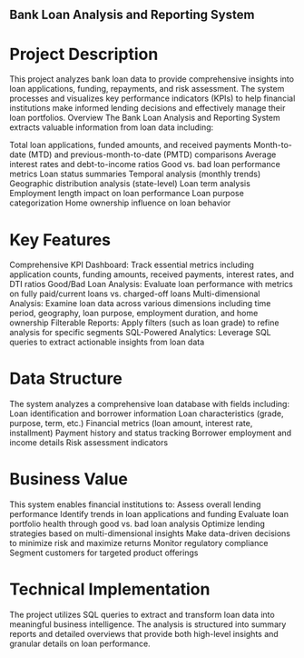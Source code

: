 
## Bank Loan Analysis and Reporting System
# Project Description
This project analyzes bank loan data to provide comprehensive insights into loan applications, funding, repayments, and risk assessment. The system processes and visualizes key performance indicators (KPIs) to help financial institutions make informed lending decisions and effectively manage their loan portfolios.
Overview
The Bank Loan Analysis and Reporting System extracts valuable information from loan data including:

Total loan applications, funded amounts, and received payments
Month-to-date (MTD) and previous-month-to-date (PMTD) comparisons
Average interest rates and debt-to-income ratios
Good vs. bad loan performance metrics
Loan status summaries
Temporal analysis (monthly trends)
Geographic distribution analysis (state-level)
Loan term analysis
Employment length impact on loan performance
Loan purpose categorization
Home ownership influence on loan behavior

# Key Features

Comprehensive KPI Dashboard: Track essential metrics including application counts, funding amounts, received payments, interest rates, and DTI ratios
Good/Bad Loan Analysis: Evaluate loan performance with metrics on fully paid/current loans vs. charged-off loans
Multi-dimensional Analysis: Examine loan data across various dimensions including time period, geography, loan purpose, employment duration, and home ownership
Filterable Reports: Apply filters (such as loan grade) to refine analysis for specific segments
SQL-Powered Analytics: Leverage SQL queries to extract actionable insights from loan data

# Data Structure
The system analyzes a comprehensive loan database with fields including:
Loan identification and borrower information
Loan characteristics (grade, purpose, term, etc.)
Financial metrics (loan amount, interest rate, installment)
Payment history and status tracking
Borrower employment and income details
Risk assessment indicators

# Business Value
This system enables financial institutions to:
Assess overall lending performance
Identify trends in loan applications and funding
Evaluate loan portfolio health through good vs. bad loan analysis
Optimize lending strategies based on multi-dimensional insights
Make data-driven decisions to minimize risk and maximize returns
Monitor regulatory compliance
Segment customers for targeted product offerings

# Technical Implementation
The project utilizes SQL queries to extract and transform loan data into meaningful business intelligence. The analysis is structured into summary reports and detailed overviews that provide both high-level insights and granular details on loan performance.
